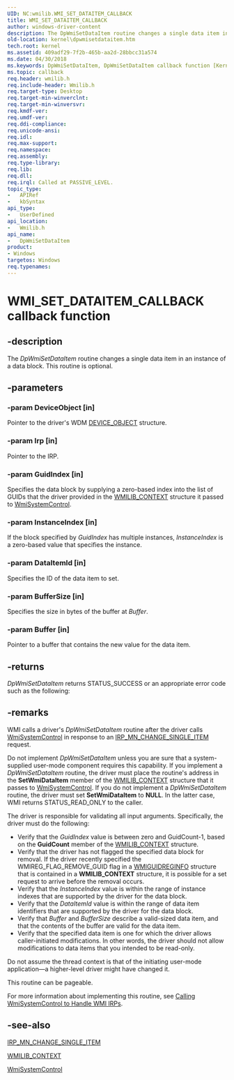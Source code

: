 ```yaml
---
UID: NC:wmilib.WMI_SET_DATAITEM_CALLBACK
title: WMI_SET_DATAITEM_CALLBACK
author: windows-driver-content
description: The DpWmiSetDataItem routine changes a single data item in an instance of a data block. This routine is optional.
old-location: kernel\dpwmisetdataitem.htm
tech.root: kernel
ms.assetid: 409adf29-7f2b-465b-aa2d-28bbcc31a574
ms.date: 04/30/2018
ms.keywords: DpWmiSetDataItem, DpWmiSetDataItem callback function [Kernel-Mode Driver Architecture], WMI_SET_DATAITEM_CALLBACK, WMI_SET_DATAITEM_CALLBACK callback, k903_d7afb1fc-f867-4c63-b0d6-8280a41d60f5.xml, kernel.dpwmisetdataitem, wmilib/DpWmiSetDataItem
ms.topic: callback
req.header: wmilib.h
req.include-header: Wmilib.h
req.target-type: Desktop
req.target-min-winverclnt: 
req.target-min-winversvr: 
req.kmdf-ver: 
req.umdf-ver: 
req.ddi-compliance: 
req.unicode-ansi: 
req.idl: 
req.max-support: 
req.namespace: 
req.assembly: 
req.type-library: 
req.lib: 
req.dll: 
req.irql: Called at PASSIVE_LEVEL.
topic_type:
-	APIRef
-	kbSyntax
api_type:
-	UserDefined
api_location:
-	Wmilib.h
api_name:
-	DpWmiSetDataItem
product:
- Windows
targetos: Windows
req.typenames: 
---
```


# WMI_SET_DATAITEM_CALLBACK callback function


## -description


The <i>DpWmiSetDataItem</i> routine changes a single data item in an instance of a data block. This routine is optional.


## -parameters




### -param DeviceObject [in]

Pointer to the driver's WDM <a href="https://msdn.microsoft.com/library/windows/hardware/ff543147">DEVICE_OBJECT</a> structure.


### -param Irp [in]

Pointer to the IRP.


### -param GuidIndex [in]

Specifies the data block by supplying a zero-based index into the list of GUIDs that the driver provided in the <a href="https://msdn.microsoft.com/library/windows/hardware/ff565813">WMILIB_CONTEXT</a> structure it passed to <a href="https://msdn.microsoft.com/library/windows/hardware/ff565834">WmiSystemControl</a>. 


### -param InstanceIndex [in]

If the block specified by <i>GuidIndex</i> has multiple instances, <i>InstanceIndex</i> is a zero-based value that specifies the instance.


### -param DataItemId [in]

Specifies the ID of the data item to set.


### -param BufferSize [in]

Specifies the size in bytes of the buffer at <i>Buffer</i>.


### -param Buffer [in]

Pointer to a buffer that contains the new value for the data item.


## -returns



<i>DpWmiSetDataItem</i> returns STATUS_SUCCESS or an appropriate error code such as the following:




## -remarks



WMI calls a driver's <i>DpWmiSetDataItem</i> routine after the driver calls <a href="https://msdn.microsoft.com/library/windows/hardware/ff565834">WmiSystemControl</a> in response to an <a href="https://msdn.microsoft.com/library/windows/hardware/ff550836">IRP_MN_CHANGE_SINGLE_ITEM</a> request.

Do not implement <i>DpWmiSetDataItem</i> unless you are sure that a system-supplied user-mode component requires this capability. If you implement a <i>DpWmiSetDataItem</i> routine, the driver must place the routine's address in the <b>SetWmiDataItem</b> member of the <a href="https://msdn.microsoft.com/library/windows/hardware/ff565813">WMILIB_CONTEXT</a> structure that it passes to <a href="https://msdn.microsoft.com/library/windows/hardware/ff565834">WmiSystemControl</a>. If you do not implement a <i>DpWmiSetDataItem</i> routine, the driver must set <b>SetWmiDataItem</b> to <b>NULL</b>. In the latter case, WMI returns STATUS_READ_ONLY to the caller.

The driver is responsible for validating all input arguments. Specifically, the driver must do the following:

<ul>
<li>
Verify that the <i>GuidIndex</i> value is between zero and GuidCount-1, based on the <b>GuidCount</b> member of the <a href="https://msdn.microsoft.com/library/windows/hardware/ff565813">WMILIB_CONTEXT</a> structure.

</li>
<li>
Verify that the driver has not flagged the specified data block for removal. If the driver recently specified the WMIREG_FLAG_REMOVE_GUID flag in a <a href="https://msdn.microsoft.com/library/windows/hardware/ff565811">WMIGUIDREGINFO</a> structure that is contained in a <b>WMILIB_CONTEXT</b> structure, it is possible for a set request to arrive before the removal occurs.

</li>
<li>
Verify that the <i>InstanceIndex</i> value is within the range of instance indexes that are supported by the driver for the data block. 

</li>
<li>
Verify that the <i>DataItemId</i> value is within the range of data item identifiers that are supported by the driver for the data block. 

</li>
<li>
Verify that <i>Buffer</i> and <i>BufferSize</i> describe a valid-sized data item, and that the contents of the buffer are valid for the data item.

</li>
<li>
Verify that the specified data item is one for which the driver allows caller-initiated modifications. In other words, the driver should not allow modifications to data items that you intended to be read-only.

</li>
</ul>
Do not assume the thread context is that of the initiating user-mode application—a higher-level driver might have changed it.

This routine can be pageable.

For more information about implementing this routine, see <a href="https://msdn.microsoft.com/library/windows/hardware/ff540741">Calling WmiSystemControl to Handle WMI IRPs</a>.




## -see-also




<a href="https://msdn.microsoft.com/library/windows/hardware/ff550836">IRP_MN_CHANGE_SINGLE_ITEM</a>



<a href="https://msdn.microsoft.com/library/windows/hardware/ff565813">WMILIB_CONTEXT</a>



<a href="https://msdn.microsoft.com/library/windows/hardware/ff565834">WmiSystemControl</a>
 

 


